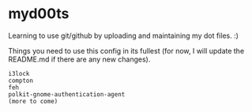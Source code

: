 # myd00ts
Learning to use git/github by uploading and maintaining my dot files. :)


Things you need to use this config in its fullest (for now, I will update the README.md if there are any new changes).

	i3lock
	compton
	feh
	polkit-gnome-authentication-agent
	(more to come)
